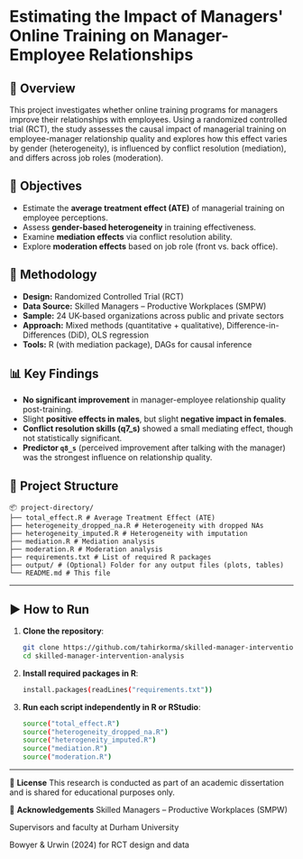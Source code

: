 # Estimating the Impact of Managers' Online Training on Manager-Employee Relationships

## 📌 Overview

This project investigates whether online training programs for managers improve their relationships with employees. Using a randomized controlled trial (RCT), the study assesses the causal impact of managerial training on employee-manager relationship quality and explores how this effect varies by gender (heterogeneity), is influenced by conflict resolution (mediation), and differs across job roles (moderation).

## 🎯 Objectives

- Estimate the **average treatment effect (ATE)** of managerial training on employee perceptions.
- Assess **gender-based heterogeneity** in training effectiveness.
- Examine **mediation effects** via conflict resolution ability.
- Explore **moderation effects** based on job role (front vs. back office).

## 🧪 Methodology

- **Design:** Randomized Controlled Trial (RCT)
- **Data Source:** Skilled Managers – Productive Workplaces (SMPW)
- **Sample:** 24 UK-based organizations across public and private sectors
- **Approach:** Mixed methods (quantitative + qualitative), Difference-in-Differences (DiD), OLS regression
- **Tools:** R (with mediation package), DAGs for causal inference

## 📊 Key Findings

- **No significant improvement** in manager-employee relationship quality post-training.
- Slight **positive effects in males**, but slight **negative impact in females**.
- **Conflict resolution skills (q7_s)** showed a small mediating effect, though not statistically significant.
- **Predictor `q8_s`** (perceived improvement after talking with the manager) was the strongest influence on relationship quality.

## 📁 Project Structure
    📦 project-directory/
    ├── total_effect.R # Average Treatment Effect (ATE)
    ├── heterogeneity_dropped_na.R # Heterogeneity with dropped NAs
    ├── heterogeneity_imputed.R # Heterogeneity with imputation
    ├── mediation.R # Mediation analysis
    ├── moderation.R # Moderation analysis
    ├── requirements.txt # List of required R packages
    ├── output/ # (Optional) Folder for any output files (plots, tables)
    └── README.md # This file


---

## ▶️ How to Run

1. **Clone the repository**:
   ```bash
   git clone https://github.com/tahirkorma/skilled-manager-intervention-analysis.git
   cd skilled-manager-intervention-analysis

2. **Install required packages in R**:
   ```bash
   install.packages(readLines("requirements.txt"))

3. **Run each script independently in R or RStudio**:
   ```bash
   source("total_effect.R")
   source("heterogeneity_dropped_na.R")
   source("heterogeneity_imputed.R")
   source("mediation.R")
   source("moderation.R")
---

📝 **License**
This research is conducted as part of an academic dissertation and is shared for educational purposes only.

🙏 **Acknowledgements**
Skilled Managers – Productive Workplaces (SMPW)

Supervisors and faculty at Durham University

Bowyer & Urwin (2024) for RCT design and data
